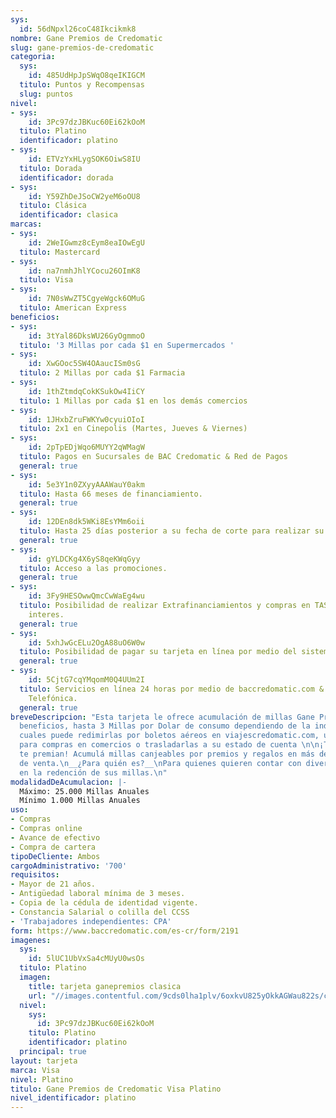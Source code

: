 ```yaml
---
sys:
  id: 56dNpxl26coC48Ikcikmk8
nombre: Gane Premios de Credomatic
slug: gane-premios-de-credomatic
categoria:
  sys:
    id: 485UdHpJpSWqO8qeIKIGCM
  titulo: Puntos y Recompensas
  slug: puntos
nivel:
- sys:
    id: 3Pc97dzJBKuc60Ei62kOoM
  titulo: Platino
  identificador: platino
- sys:
    id: ETVzYxHLygSOK6OiwS8IU
  titulo: Dorada
  identificador: dorada
- sys:
    id: Y59ZhDeJSoCW2yeM6oOU8
  titulo: Clásica
  identificador: clasica
marcas:
- sys:
    id: 2WeIGwmz8cEym8eaIOwEgU
  titulo: Mastercard
- sys:
    id: na7nmhJhlYCocu26OImK8
  titulo: Visa
- sys:
    id: 7N0sWwZT5CgyeWgck6OMuG
  titulo: American Express
beneficios:
- sys:
    id: 3tYal86DksWU26GyOgmmoO
  titulo: '3 Millas por cada $1 en Supermercados '
- sys:
    id: XwGOoc5SW4OAaucISm0sG
  titulo: 2 Millas por cada $1 Farmacia
- sys:
    id: 1thZtmdqCokKSukOw4IiCY
  titulo: 1 Millas por cada $1 en los demás comercios
- sys:
    id: 1JHxbZruFWKYw0cyuiOIoI
  titulo: 2x1 en Cinepolis (Martes, Jueves & Viernes)
- sys:
    id: 2pTpEDjWqo6MUYY2qWMagW
  titulo: Pagos en Sucursales de BAC Credomatic & Red de Pagos
  general: true
- sys:
    id: 5e3Y1n0ZXyyAAAWauY0akm
  titulo: Hasta 66 meses de financiamiento.
  general: true
- sys:
    id: 12DEn8dk5WKi8EsYMm6oii
  titulo: Hasta 25 días posterior a su fecha de corte para realizar su pago.
  general: true
- sys:
    id: gYLDCKg4X6yS8qeKWqGyy
  titulo: Acceso a las promociones.
  general: true
- sys:
    id: 3Fy9HESOwwQmcCwWaEg4wu
  titulo: Posibilidad de realizar Extrafinanciamientos y compras en TASA CERO sin
    interes.
  general: true
- sys:
    id: 5xhJwGcELu2OgA88uO6W0w
  titulo: Posibilidad de pagar su tarjeta en línea por medio del sistema SINPE.
  general: true
- sys:
    id: 5CjtG7cqYMqomM0Q4UUm2I
  titulo: Servicios en línea 24 horas por medio de baccredomatic.com & a la Central
    Telefónica.
  general: true
breveDescripcion: "Esta tarjeta le ofrece acumulación de millas Gane Premio con múltiples
  beneficios, hasta 3 Millas por Dolar de consumo dependiendo de la industria. Los
  cuales puede redimirlas por boletos aéreos en viajescredomatic.com, utilizarlas
  para compras en comercios o trasladarlas a su estado de cuenta \n\n¡Tus compras
  te premian! Acumulá millas canjeables por premios y regalos en más de 600 puntos
  de venta.\n__¿Para quién es?__\nPara quienes quieren contar con diversas opciones
  en la redención de sus millas.\n"
modalidadDeAcumulacion: |-
  Máximo: 25.000 Millas Anuales
  Mínimo 1.000 Millas Anuales
uso:
- Compras
- Compras online
- Avance de efectivo
- Compra de cartera
tipoDeCliente: Ambos
cargoAdministrativo: '700'
requisitos:
- Mayor de 21 años.
- Antigüedad laboral mínima de 3 meses.
- Copia de la cédula de identidad vigente.
- Constancia Salarial o colilla del CCSS
- 'Trabajadores independientes: CPA'
form: https://www.baccredomatic.com/es-cr/form/2191
imagenes:
  sys:
    id: 5lUC1UbVxSa4cMUyU0wsOs
  titulo: Platino
  imagen:
    title: tarjeta ganepremios clasica
    url: "//images.contentful.com/9cds0lha1plv/6oxkvU825yOkkAGWau822s/ccbc980d421890063fd77ca8cf649534/tarjeta_ganepremios_clasica.jpg"
  nivel:
    sys:
      id: 3Pc97dzJBKuc60Ei62kOoM
    titulo: Platino
    identificador: platino
  principal: true
layout: tarjeta
marca: Visa
nivel: Platino
titulo: Gane Premios de Credomatic Visa Platino
nivel_identificador: platino
---
```

